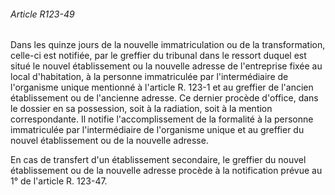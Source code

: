 ###### Article R123-49

Dans les quinze jours de la nouvelle immatriculation ou de la transformation, celle-ci est notifiée, par le greffier du tribunal dans le ressort duquel est situé le nouvel établissement ou la nouvelle adresse de l'entreprise fixée au local d'habitation, à la personne immatriculée par l'intermédiaire de l'organisme unique mentionné à l'article R. 123-1 et au greffier de l'ancien établissement ou de l'ancienne adresse. Ce dernier procède d'office, dans le dossier en sa possession, soit à la radiation, soit à la mention correspondante. Il notifie l'accomplissement de la formalité à la personne immatriculée par l'intermédiaire de l'organisme unique et au greffier du nouvel établissement ou de la nouvelle adresse.

En cas de transfert d'un établissement secondaire, le greffier du nouvel établissement ou de la nouvelle adresse procède à la notification prévue au 1° de l'article R. 123-47.

